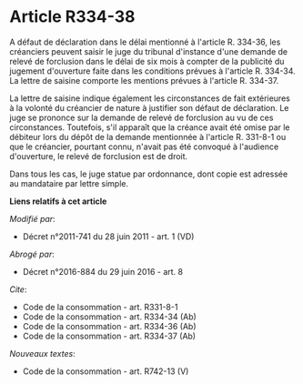 # Article R334-38

A défaut de déclaration dans le délai mentionné à l'article R. 334-36, les créanciers peuvent saisir le juge du tribunal
d'instance d'une demande de relevé de forclusion dans le délai de six mois à compter de la publicité du jugement d'ouverture
faite dans les conditions prévues à l'article R. 334-34. La lettre de saisine comporte les mentions prévues à l'article R.
334-37. 

La lettre de saisine indique également les circonstances de fait extérieures à la volonté du créancier de nature à justifier
son défaut de déclaration. Le juge se prononce sur la demande de relevé de forclusion au vu de ces circonstances. Toutefois,
s'il apparaît que la créance avait été omise par le débiteur lors du dépôt de la demande mentionnée à l'article R. 331-8-1 ou
que le créancier, pourtant connu, n'avait pas été convoqué à l'audience d'ouverture, le relevé de forclusion est de droit. 

Dans tous les cas, le juge statue par ordonnance, dont copie est adressée au mandataire par lettre simple.

**Liens relatifs à cet article**

_Modifié par_:

  - Décret n°2011-741 du 28 juin 2011 - art. 1 (VD)

_Abrogé par_:

  - Décret n°2016-884 du 29 juin 2016 - art. 8

_Cite_:

  - Code de la consommation - art. R331-8-1
  - Code de la consommation - art. R334-34 (Ab)
  - Code de la consommation - art. R334-36 (Ab)
  - Code de la consommation - art. R334-37 (Ab)

_Nouveaux textes_:

  - Code de la consommation - art. R742-13 (V)

